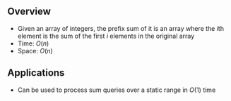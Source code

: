 ## Overview
- Given an array of integers, the prefix sum of it is an array where the $i$th element is the sum of the first $i$ elements in the original array
- Time: $O(n)$
- Space: $O(n)$

## Applications
- Can be used to process sum queries over a static range in $O(1)$ time